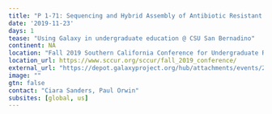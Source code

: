 ```yaml
---
title: "P 1-71: Sequencing and Hybrid Assembly of Antibiotic Resistant Bacteria from an Undergraduate Microbiology Course"
date: '2019-11-23'
days: 1
tease: "Using Galaxy in undergraduate education @ CSU San Bernadino"
continent: NA
location: "Fall 2019 Southern California Conference for Undergraduate Research (SCCUR), CSUSM, San Marcos, California, United States"
location_url: https://www.sccur.org/sccur/fall_2019_conference/ 
external_url: "https://depot.galaxyproject.org/hub/attachments/events/2019-11-sccur/sanders-sccur-poster.pdf"
image: ""
gtn: false
contact: "Ciara Sanders, Paul Orwin"
subsites: [global, us]
---
```

